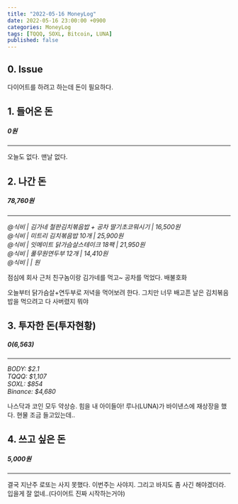 ```yaml
---
title: "2022-05-16 MoneyLog"
date: 2022-05-16 23:00:00 +0900
categories: MoneyLog
tags: [TQQQ, SOXL, Bitcoin, LUNA]
published: false
---
```


## 0. Issue

다이어트를 하려고 하는데 돈이 필요하다.<br>

## 1. 들어온 돈
##### 0원
---
오늘도 없다. 맨날 없다.

## 2. 나간 돈
##### 78,760원
---
*@식비 | 김가네 철판김치볶음밥 + 공차 딸기초코뭐시기 | 16,500원*<br>
*@식비 | 미트리 김치볶음밥 10개 | 25,900원*<br>
*@식비 | 잇메이트 닭가슴살스테이크 18팩 | 21,950원*<br>
*@식비 | 풀무원연두부 12개 | 14,410원*<br>
*@식비 |  | 원*<br>

점심에 회사 근처 친구놈이랑 김가네를 먹고~ 공차를 먹었다. 배불호화<br>

오늘부터 닭가슴살+연두부로 저녁을 먹어보려 한다. 
그치만 너무 배고픈 날은 김치볶음밥을 먹으려고 다 사버렸지 뭐야<br>

## 3. 투자한 돈(투자현황)
##### $0 ($6,563)
---
*BODY: $2.1*<br>
*TQQQ: $1,107*<br>
*SOXL: $854*<br>
*Binance: $4,680*<br>

나스닥과 코인 모두 약상승. 힘을 내 아이들아!
루나(LUNA)가 바이낸스에 재상장을 했다. 현물 조금 들고있는데..<br>

## 4. 쓰고 싶은 돈
##### 5,000원
---
결국 지난주 로또는 사지 못했다. 이번주는 사야지.
그리고 바지도 좀 사긴 해야겠더라. 입을게 잘 없네..(다이어트 진짜 시작하는거야)<br>

